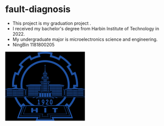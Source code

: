 # fault-diagnosis

* This project is my graduation project .
* I received my bachelor's degree from Harbin Institute of Technology in 2022.
* My undergraduate major is microelectronics science and engineering.
* NingBin 1181800205

![1676293943436](image/README/1676293943436.png)
